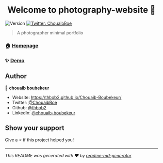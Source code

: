 <h1 align="center">Welcome to photography-website 👋</h1>
<p>
  <img alt="Version" src="https://img.shields.io/badge/version-2.O-blue.svg?cacheSeconds=2592000" />
  <a href="https://twitter.com/ChouaibBoe" target="_blank">
    <img alt="Twitter: ChouaibBoe" src="https://img.shields.io/twitter/follow/ChouaibBoe.svg?style=social" />
  </a>
</p>

> A photographer minimal portfolio

### 🏠 [Homepage](https://thbob2.github.io/photography-website/)

### ✨ [Demo](https://thbob2.github.io/photography-website/)

## Author

👤 **chouaib boubekeur**

* Website: https://thbob2.github.io/Chouaib-Boubekeur/
* Twitter: [@ChouaibBoe](https://twitter.com/ChouaibBoe)
* Github: [@thbob2](https://github.com/thbob2)
* LinkedIn: [@chouaib-boubekeur](https://linkedin.com/in/chouaib-boubekeur)

## Show your support

Give a ⭐️ if this project helped you!

***
_This README was generated with ❤️ by [readme-md-generator](https://github.com/kefranabg/readme-md-generator)_